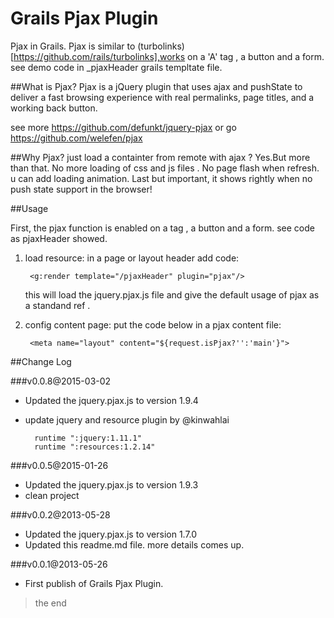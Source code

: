 Grails Pjax Plugin
=========================
Pjax in Grails.
Pjax is similar to (turbolinks)[https://github.com/rails/turbolinks],works on a 'A' tag , a button and a form. see demo code in _pjaxHeader grails templtate file.

##What is Pjax?
Pjax is a jQuery plugin that uses ajax and pushState to deliver a fast browsing experience with real permalinks, page titles, and a working back button.

see more https://github.com/defunkt/jquery-pjax or go https://github.com/welefen/pjax

##Why Pjax?
just load a containter from remote with ajax ? 
Yes.But more than that.
No more loading of css and js files . No page flash when refresh. u can add loading animation. 
Last but important, it shows rightly when no push state support in the browser!

##Usage

First, the pjax function is enabled on a tag , a button and a form. see code as pjaxHeader showed.

1. load resource: in a page or layout header add code:

        <g:render template="/pjaxHeader" plugin="pjax"/>

    this will load the jquery.pjax.js file and give the default usage of pjax as a standand ref .
2. config content page: put the code below in a pjax content file:

        <meta name="layout" content="${request.isPjax?'':'main'}">

##Change Log

###v0.0.8@2015-03-02
- Updated the jquery.pjax.js to version 1.9.4
- update jquery and resource plugin by @kinwahlai 

        runtime ":jquery:1.11.1"
        runtime ":resources:1.2.14"

###v0.0.5@2015-01-26
- Updated the jquery.pjax.js to version 1.9.3
- clean project

###v0.0.2@2013-05-28
- Updated the jquery.pjax.js to version 1.7.0
- Updated this readme.md file. more details comes up.

###v0.0.1@2013-05-26
- First publish of Grails Pjax Plugin.

> the end


